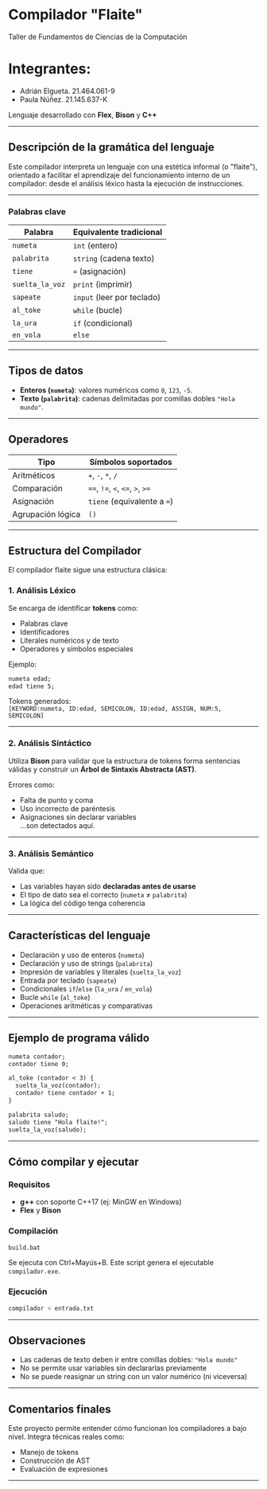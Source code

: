 # Compilador "Flaite"

Taller de Fundamentos de Ciencias de la Computación

# Integrantes:
- Adrián Elgueta. 21.464.061-9
- Paula Núñez. 21.145.637-K

Lenguaje desarrollado con **Flex**, **Bison** y **C++**

---

## Descripción de la gramática del lenguaje

Este compilador interpreta un lenguaje con una estética informal (o "flaite"), orientado a facilitar el aprendizaje del funcionamiento interno de un compilador: desde el análisis léxico hasta la ejecución de instrucciones.

---

### Palabras clave

| Palabra         | Equivalente tradicional  |
|-----------------|--------------------------|
| `numeta`        | `int` (entero)           |
| `palabrita`     | `string` (cadena texto)  |
| `tiene`         | `=` (asignación)         |
| `suelta_la_voz` | `print` (imprimir)       |
| `sapeate`       | `input` (leer por teclado) |
| `al_toke`       | `while` (bucle)          |
| `la_ura`        | `if` (condicional)       |
| `en_vola`       | `else`                   |

---

## Tipos de datos

- **Enteros (`numeta`)**: valores numéricos como `0`, `123`, `-5`.
- **Texto (`palabrita`)**: cadenas delimitadas por comillas dobles `"Hola mundo"`.

---

## Operadores

| Tipo              | Símbolos soportados  |
|-------------------|-----------------------|
| Aritméticos        | `+`, `-`, `*`, `/`     |
| Comparación        | `==`, `!=`, `<`, `<=`, `>`, `>=` |
| Asignación         | `tiene` (equivalente a `=`) |
| Agrupación lógica  | `()`                   |

---

## Estructura del Compilador

El compilador flaite sigue una estructura clásica:

### 1. Análisis Léxico

Se encarga de identificar **tokens** como:
- Palabras clave
- Identificadores
- Literales numéricos y de texto
- Operadores y símbolos especiales

Ejemplo:
```txt
numeta edad;
edad tiene 5;
```
Tokens generados:  
`[KEYWORD:numeta, ID:edad, SEMICOLON, ID:edad, ASSIGN, NUM:5, SEMICOLON]`

---

### 2. Análisis Sintáctico

Utiliza **Bison** para validar que la estructura de tokens forma sentencias válidas y construir un **Árbol de Sintaxis Abstracta (AST)**.

Errores como:
- Falta de punto y coma
- Uso incorrecto de paréntesis
- Asignaciones sin declarar variables  
...son detectados aquí.

---

### 3. Análisis Semántico

Valida que:
- Las variables hayan sido **declaradas antes de usarse**
- El tipo de dato sea el correcto (`numeta` ≠ `palabrita`)
- La lógica del código tenga coherencia

---

## Características del lenguaje

- Declaración y uso de enteros (`numeta`)
- Declaración y uso de strings (`palabrita`)
- Impresión de variables y literales (`suelta_la_voz`)
- Entrada por teclado (`sapeate`)
- Condicionales `if`/`else` (`la_ura` / `en_vola`)
- Bucle `while` (`al_toke`)
- Operaciones aritméticas y comparativas

---

## Ejemplo de programa válido

```txt
numeta contador;
contador tiene 0;

al_toke (contador < 3) {
  suelta_la_voz(contador);
  contador tiene contador + 1;
}

palabrita saludo;
saludo tiene "Hola flaite!";
suelta_la_voz(saludo);
```

---

## Cómo compilar y ejecutar

### Requisitos

- **g++** con soporte C++17 (ej: MinGW en Windows)
- **Flex** y **Bison**

### Compilación

```bash
build.bat
```

Se ejecuta con Ctrl+Mayús+B.
Este script genera el ejecutable `compilador.exe`.

### Ejecución

```bash
compilador < entrada.txt
```

---

## Observaciones

- Las cadenas de texto deben ir entre comillas dobles: `"Hola mundo"`
- No se permite usar variables sin declararlas previamente
- No se puede reasignar un string con un valor numérico (ni viceversa)

---

## Comentarios finales

Este proyecto permite entender cómo funcionan los compiladores a bajo nivel. Integra técnicas reales como:
- Manejo de tokens
- Construcción de AST
- Evaluación de expresiones

---
